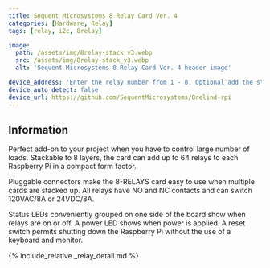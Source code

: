 ```yaml
---
title: Sequent Microsystems 8 Relay Card Ver. 4
categories: [Hardware, Relay]
tags: [relay, i2c, 8relay]

image:
  path: /assets/img/8relay-stack_v3.webp
  src: /assets/img/8relay-stack_v3.webp
  alt: 'Sequent Microsystems 8 Relay Card Ver. 4 header image'

device_address: 'Enter the relay number from 1 - 8. Optional add the stack level number. Default 0.<br />`1,2`'
device_auto_detect: false
device_url: https://github.com/SequentMicrosystems/8relind-rpi
---
```


## Information

Perfect add-on to your project when you have to control large number of loads. Stackable to 8 layers, the card can add up to 64 relays to each Raspberry Pi in a compact form factor.

Pluggable connectors make the 8-RELAYS card easy to use when multiple cards are stacked up. All relays have NO and NC contacts and can switch 120VAC/8A or 24VDC/8A.

Status LEDs conveniently grouped on one side of the board show when relays are on or off. A power LED shows when power is applied. A reset switch permits shutting down the Raspberry Pi without the use of a keyboard and monitor.

{% include_relative _relay_detail.md %}
